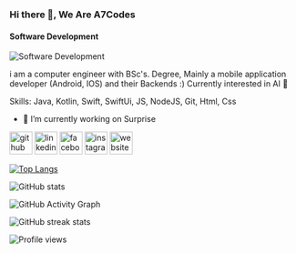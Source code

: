 ### Hi there 👋, We Are A7Codes
#### Software Development
![Software Development](https://a7code-afac7.web.app/index/a5.png)

i am a computer engineer with BSc's.  Degree, Mainly a mobile application developer (Android, IOS) and their Backends :)
Currently interested in AI 🤖

Skills: Java, Kotlin, Swift, SwiftUi, JS, NodeJS, Git, Html, Css

- 🔭 I’m currently working on Surprise 


[<img src='https://cdn.jsdelivr.net/npm/simple-icons@3.0.1/icons/github.svg' alt='github' height='40'>](https://github.com/A7Codes)  [<img src='https://cdn.jsdelivr.net/npm/simple-icons@3.0.1/icons/linkedin.svg' alt='linkedin' height='40'>](https://www.linkedin.com/in/https://www.linkedin.com/in/ahmed-alraziki-6526161b4//)  [<img src='https://cdn.jsdelivr.net/npm/simple-icons@3.0.1/icons/facebook.svg' alt='facebook' height='40'>](https://www.facebook.com/https://www.facebook.com/A7Codes)  [<img src='https://cdn.jsdelivr.net/npm/simple-icons@3.0.1/icons/instagram.svg' alt='instagram' height='40'>](https://www.instagram.com/https://www.instagram.com/a7codes//)  [<img src='https://cdn.jsdelivr.net/npm/simple-icons@3.0.1/icons/icloud.svg' alt='website' height='40'>](https://a7codes.com)  

[![Top Langs](https://github-readme-stats.vercel.app/api/top-langs/?username=A7Codes)](https://github.com/anuraghazra/github-readme-stats)

![GitHub stats](https://github-readme-stats.vercel.app/api?username=A7Codes&show_icons=true)  

![GitHub Activity Graph](https://activity-graph.herokuapp.com/graph?username=A7Codes)  

![GitHub streak stats](https://github-readme-streak-stats.herokuapp.com/?user=A7Codes)  

![Profile views](https://gpvc.arturio.dev/A7Codes)  
